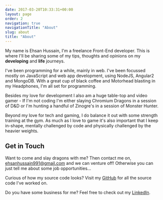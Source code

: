 ```yaml
---
date: 2017-03-20T10:33:31+00:00
layout: page
order: 2
navigation: true
navigationTitle: "About"
slug: about
title: "About"
---
```



My name is Ehsan Hussain, I'm a freelance Front-End developer. This is where I'll be sharing some of my tips,
thoughts and opinions on my **developing** and **life** journeys.

I've been programming for a while, mainly in web. I've been focussed mostly on JavaScript and web app development, using NodeJS, Angular2 and MongoDB. With a great cup of black coffee and Motorhead blasting in my Headphones, I'm all set for programming.

Besides my love for development I also am a huge table-top and video gamer - If I'm not coding I'm either slaying Chromium Dragons in a session of D&D or I'm hunting a handful of Zinogre's in a session of Monster Hunter.

Beyond my love for tech and gaming, I do balance it out with some strength training at the gym. As much as I love to game it's also important that I keep in-shape, mentally challenged by code and physically challenged by the heavier weights. 

## Get in Touch

Want to come and slay dragons with me? Then contact me on, [ehsanhussain991@gmail.com](mailto:ehsanhussain991@gmail.com) and we can venture off! Otherwise you can just tell me about some job opportunities...

Curious of how my source code looks? Visit my [GitHub](https://github.com/ehsanh06) for all the source code I've worked on.

Do you have some business for me? Feel free to check out my [LinkedIn](https://www.linkedin.com/in/ehsanh06).